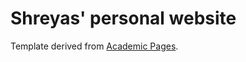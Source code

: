 # Shreyas' personal website

Template derived from [Academic Pages](https://github.com/academicpages/academicpages.github.io).